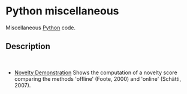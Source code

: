 # Python miscellaneous

Miscellaneous <a href="https://www.python.org/">Python</a> code.

## Description 

<br>
<ul>

<li><a href="https://gitlab.jyu.fi/juigmend/python-miscellaneous/-/blob/main/novelty_DEMO.py">Novelty Demonstration</a> 
Shows the computation of a novelty score comparing the methods 'offline' (Foote, 2000) and 'online' (Schätti, 2007). </li>

</ul>
